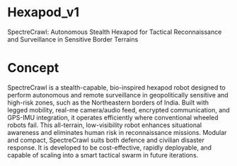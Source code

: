 # Hexapod_v1
SpectreCrawl: Autonomous Stealth Hexapod for Tactical Reconnaissance and Surveillance in Sensitive Border Terrains 

# Concept 
SpectreCrawl is a stealth-capable, bio-inspired hexapod robot designed to perform autonomous and remote surveillance in geopolitically sensitive and high-risk zones, such as the Northeastern borders of India. Built with legged mobility, real-me camera/audio feed, encrypted communication, and GPS-IMU integration, it operates efficiently where conventional wheeled robots fail. This all-terrain, low-visibility robot enhances situational awareness and eliminates human risk in reconnaissance missions. Modular and compact, SpectreCrawl suits both defence and civilian disaster response. It is developed to be cost-effective, rapidly deployable, and capable of scaling into a smart tactical swarm in future iterations.
